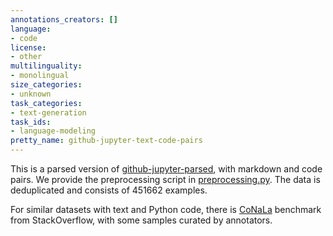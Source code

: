 ```yaml
---
annotations_creators: []
language:
- code
license:
- other
multilinguality:
- monolingual
size_categories:
- unknown
task_categories:
- text-generation
task_ids:
- language-modeling
pretty_name: github-jupyter-text-code-pairs
---
```


This is a parsed version of [github-jupyter-parsed](https://huggingface.co/datasets/codeparrot/github-jupyter-parsed), with markdown and code pairs. We provide the preprocessing script in [preprocessing.py](https://huggingface.co/datasets/codeparrot/github-jupyter-parsed-v2/blob/main/preprocessing.py). The data is deduplicated and consists of 451662 examples. 

For similar datasets with text and Python code, there is [CoNaLa](https://huggingface.co/datasets/neulab/conala) benchmark from StackOverflow, with some samples curated by annotators.
